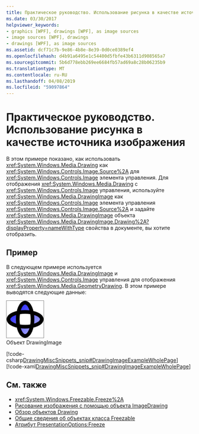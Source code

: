 ```yaml
---
title: Практическое руководство. Использование рисунка в качестве источника изображения
ms.date: 03/30/2017
helpviewer_keywords:
- graphics [WPF], drawings [WPF], as image sources
- image sources [WPF], drawings
- drawings [WPF], as image sources
ms.assetid: dcf71c7b-9e86-4b8e-8e39-0d0ce0389ef4
ms.openlocfilehash: d4b91a6495e1c54400d5fbfe43b6311d908565a7
ms.sourcegitcommit: 5b6d778ebb269ee6684fb57ad69a8c28b06235b9
ms.translationtype: MT
ms.contentlocale: ru-RU
ms.lasthandoff: 04/08/2019
ms.locfileid: "59097864"
---
```

# <a name="how-to-use-a-drawing-as-an-image-source"></a>Практическое руководство. Использование рисунка в качестве источника изображения
В этом примере показано, как использовать <xref:System.Windows.Media.Drawing> как <xref:System.Windows.Controls.Image.Source%2A> для <xref:System.Windows.Controls.Image> элемента управления. Для отображения <xref:System.Windows.Media.Drawing> с <xref:System.Windows.Controls.Image> управления, используйте <xref:System.Windows.Media.DrawingImage> как <xref:System.Windows.Controls.Image> элемента управления <xref:System.Windows.Controls.Image.Source%2A> и задайте <xref:System.Windows.Media.DrawingImage> объекта <xref:System.Windows.Media.DrawingImage.Drawing%2A?displayProperty=nameWithType> свойства в документе, вы хотите отобразить.  
  
## <a name="example"></a>Пример  
 В следующем примере используется <xref:System.Windows.Media.DrawingImage> и <xref:System.Windows.Controls.Image> управления для отображения <xref:System.Windows.Media.GeometryDrawing>. В этом примере выводятся следующие данные:  
  
 ![GeometryDrawing двух эллипсов](./media/graphicsmm-geodraw.jpg "graphicsmm_geodraw")  
Объект DrawingImage  
  
 [!code-csharp[DrawingMiscSnippets_snip#DrawingImageExampleWholePage](~/samples/snippets/csharp/VS_Snippets_Wpf/DrawingMiscSnippets_snip/CSharp/DrawingImageExample.cs#drawingimageexamplewholepage)]
 [!code-xaml[DrawingMiscSnippets_snip#DrawingImageExampleWholePage](~/samples/snippets/xaml/VS_Snippets_Wpf/DrawingMiscSnippets_snip/XAML/DrawingImageExample.xaml#drawingimageexamplewholepage)]  
  
## <a name="see-also"></a>См. также

- <xref:System.Windows.Freezable.Freeze%2A>
- [Рисование изображения с помощью объекта ImageDrawing](how-to-draw-an-image-using-imagedrawing.md)
- [Обзор объектов Drawing](drawing-objects-overview.md)
- [Общие сведения об объектах класса Freezable](../advanced/freezable-objects-overview.md)
- [Атрибут PresentationOptions:Freeze](../advanced/presentationoptions-freeze-attribute.md)
